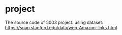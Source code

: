 # project

The source code of 5003 project.
using dataset: https://snap.stanford.edu/data/web-Amazon-links.html

